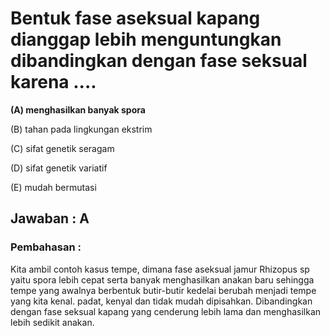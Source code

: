 # Bentuk fase aseksual kapang dianggap lebih menguntungkan dibandingkan dengan fase seksual karena .... 

**(A) menghasilkan banyak spora** 

(B) tahan pada lingkungan ekstrim 

(C) sifat genetik seragam 

(D) sifat genetik variatif 

(E) mudah bermutasi 



## Jawaban : A

### Pembahasan : 

Kita ambil contoh kasus tempe, dimana fase aseksual jamur Rhizopus sp yaitu spora lebih cepat serta banyak menghasilkan anakan baru sehingga tempe yang awalnya berbentuk butir-butir kedelai berubah menjadi tempe yang kita kenal. padat, kenyal dan tidak mudah dipisahkan. Dibandingkan dengan fase seksual kapang yang cenderung lebih lama dan menghasilkan lebih sedikit anakan.